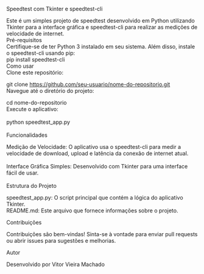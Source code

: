 Speedtest com Tkinter e speedtest-cli<br>

Este é um simples projeto de  speedtest desenvolvido em Python utilizando Tkinter para a interface gráfica e speedtest-cli para realizar as medições de velocidade de internet.
<br>
Pré-requisitos
<br>
Certifique-se de ter Python 3 instalado em seu sistema. Além disso, instale o speedtest-cli usando pip:
<br>
pip install speedtest-cli
<br>
Como usar
<br>
Clone este repositório:<br>

git clone https://github.com/seu-usuario/nome-do-repositorio.git<br>
Navegue até o diretório do projeto:<br>

cd nome-do-repositorio<br>
Execute o aplicativo:<br>
<br>
python speedtest_app.py<br>
<br>
Funcionalidades<br>

Medição de Velocidade: O aplicativo usa o speedtest-cli para medir a velocidade de download, upload e latência da conexão de internet atual.<br>
<br>
Interface Gráfica Simples: Desenvolvido com Tkinter para uma interface fácil de usar.<br>
<br>
Estrutura do Projeto

speedtest_app.py: O script principal que contém a lógica do aplicativo Tkinter.<br>
README.md: Este arquivo que fornece informações sobre o projeto.<br>

Contribuições<br>

Contribuições são bem-vindas! Sinta-se à vontade para enviar pull requests ou abrir issues para sugestões e melhorias.<br>

Autor<br>

Desenvolvido por Vitor Vieira Machado<br>
